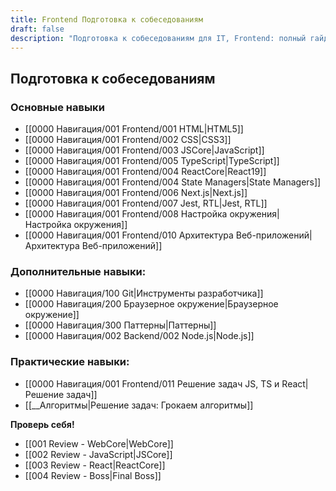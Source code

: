```yaml
---
title: Frontend Подготовка к собеседованиям
draft: false
description: "Подготовка к собеседованиям для IT, Frontend: полный гайд по HTML, CSS, JavaScript, React, TypeScript, Next.js, архитектуре веб-приложений и инструментам разработчика. Алгоритмы, паттерны проектирования, тестирование (Jest, RTL) и настройка окружения. Практические задачи, разбор вопросов и проверка знаний. Всё, что нужно для успешного прохождения технического интервью на позицию frontend-разработчика."
---
```

## Подготовка к собеседованиям

### Основные навыки

* [[0000 Навигация/001 Frontend/001 HTML|HTML5]]
* [[0000 Навигация/001 Frontend/002 CSS|CSS3]]
* [[0000 Навигация/001 Frontend/003 JSCore|JavaScript]]
* [[0000 Навигация/001 Frontend/005 TypeScript|TypeScript]]
* [[0000 Навигация/001 Frontend/004 ReactCore|React19]]
* [[0000 Навигация/001 Frontend/004 State Managers|State Managers]]
* [[0000 Навигация/001 Frontend/006 Next.js|Next.js]]
* [[0000 Навигация/001 Frontend/007 Jest, RTL|Jest, RTL]]
* [[0000 Навигация/001 Frontend/008 Настройка окружения|Настройка окружения]]
* [[0000 Навигация/001 Frontend/010 Архитектура Веб-приложений|Архитектура Веб-приложений]]

### Дополнительные навыки:

* [[0000 Навигация/100 Git|Инструменты разработчика]]
* [[0000 Навигация/200 Браузерное окружение|Браузерное окружение]]
* [[0000 Навигация/300 Паттерны|Паттерны]]
* [[0000 Навигация/002 Backend/002 Node.js|Node.js]]

### Практические навыки:

* [[0000 Навигация/001 Frontend/011 Решение задач JS, TS и React|Решение задач]]
* [[__Алгоритмы|Решение задач: Грокаем алгоритмы]]

**Проверь себя!**

* [[001 Review - WebCore|WebCore]]
* [[002 Review - JavaScript|JSCore]]
* [[003 Review - React|ReactCore]]
* [[004 Review - Boss|Final Boss]]